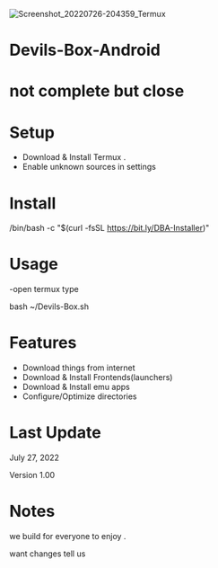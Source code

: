 ![Screenshot_20220726-204359_Termux](https://user-images.githubusercontent.com/88673522/181136422-306b2f2a-4029-4c74-9c73-f85f4f6e394e.jpg)
# Devils-Box-Android 

# not complete but close 

# Setup 
- Download & Install Termux .
- Enable unknown sources in settings 

# Install 
/bin/bash -c "$(curl -fsSL https://bit.ly/DBA-Installer)"

# Usage 
-open termux type 

   bash ~/Devils-Box.sh

# Features 
- Download things from internet 
- Download & Install Frontends(launchers)
- Download & Install emu apps
- Configure/Optimize directories 


# Last Update 

July 27, 2022

Version 1.00 


# Notes 

we build for everyone to enjoy . 

want changes tell us 
